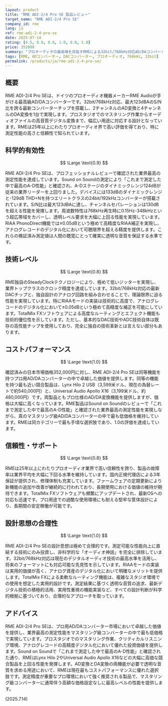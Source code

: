 ```yaml
---
layout: product
title: "RME ADI-2/4 Pro SE 製品レビュー"
target_name: "RME ADI-2/4 Pro SE"
company_id: rme
lang: ja
ref: rme-adi-2-4-pro-se
date: 2025-07-14
rating: [4.5, 0.9, 0.8, 1.0, 0.8, 1.0]
price: 352000
summary: "プロオーディオの最高峰を目指すRMEによる32bit/768kHz対応AD/DAコンバーター。測定性能は業界最高水準を達成し、プロ用AD/DAコンバーターの中で優れたコストパフォーマンスを実現しています。"
tags: [RME, ADコンバーター, DACコンバーター, プロオーディオ, 768kHz, 32bit]
permalink: /products/ja/rme-adi-2-4-pro-se/
---
```


## 概要

RME ADI-2/4 Pro SEは、ドイツのプロオーディオ機器メーカーRME Audioが手がける最高級AD/DAコンバーターです。32bit/768kHz対応、最大123dBAのS/N比を誇る最新コンバーターチップを搭載し、2チャンネルのAD変換と4チャンネルのDA変換を1台で実現します。プロスタジオでのマスタリング作業からオーディオファイルの高音質デジタル変換まで、幅広い用途に対応する設計となっています。RMEは25年以上にわたりプロオーディオ界で高い評価を得ており、特に測定性能の高さと信頼性で知られています。

## 科学的有効性

$$ \Large \text{0.9} $$

RME ADI-2/4 Pro SEは、プロフェッショナルレビューで確認された業界最高の測定性能を達成しています。Sound on Soundの測定により「これまで測定した中で最高のA-D性能」と確認され、A-Dステージのダイナミックレンジ124dBが従来の業界リーダーを上回りました。デバイスには133dBのダイナミックレンジと-129dB THD+Nを持つエリートクラスの24bit/192kHzコンバーターが搭載されています。S/N比は最大123dBAに達し、チャンネルセパレーションは130dBを超える性能を発揮します。周波数特性は768kHz再生時に0.15Hz-348kHzという超広帯域をカバーし、透明レベル要求を大幅に上回る性能を実現しています。RIAA PhonoDirect機能では±0.05dBという極めて高精度なRIAA補正を実現し、アナログレコードのデジタル化において可聴限界を超える精度を提供します。これらの検証済み測定値は人間の聴覚にとって確実に透明な音質を保証する水準です。

## 技術レベル

$$ \Large \text{0.8} $$

RME独自のSteadyClockテクノロジーにより、極めて低いジッターを実現し、業界トップクラスのクロック精度を達成しています。32bit/768kHz対応の最新DACチップと、独自設計のアナログ回路を組み合わせることで、理論限界に迫る性能を実現しています。特にRIAAモードの実装は技術的に高度で、アナログレコードのデジタル化において±0.05dBという極めて高精度な補正を可能にしています。TotalMix FXソフトウェアによる高度なルーティングとエフェクト機能も技術的優位性を示しています。ただし、基本的なDAC技術やADC技術自体は既存の高性能チップを使用しており、完全に独自の技術革新とは言えない部分もあります。

## コストパフォーマンス

$$ \Large \text{1.0} $$

確認済みの日本市場価格352,000円に対し、RME ADI-2/4 Pro SEは同等機能を持つプロ用AD/DAコンバーターの中で卓越した価値を提供します。同等の機能を持つ最も近い競合製品は、Lynx Hilo 2 USB（3,599米ドル、現在の為替レートで約540,000円）と、Universal Audio Apollo X16（3,199米ドル、約480,000円）です。両製品ともプロ仕様のAD/DA変換機能を提供しますが、価格は大幅に高くなっています。RME製品はSound on Soundのレビューで「これまで測定した中で最高のA-D性能」と確認された業界最高の測定性能を実現しながら、真のマスタリング級AD/DAコンバーターの中で最も低価格を維持しています。RMEは同カテゴリーで最も手頃な選択肢であり、1.0の評価を達成しています。

## 信頼性・サポート

$$ \Large \text{0.8} $$

RMEは25年以上にわたりプロオーディオ業界で高い信頼性を誇り、製品の故障率は業界平均を大幅に下回る水準を維持しています。国内正規代理店による3年保証が提供され、修理体制も充実しています。ファームウェアの定期更新により新機能の追加や改善が継続的に行われており、長期使用における価値の維持が期待できます。TotalMix FXソフトウェアも頻繁にアップデートされ、最新OSへの対応も迅速です。プロ用途での過酷な使用環境にも耐える堅牢な筐体設計により、長期間の安定稼働が可能です。

## 設計思想の合理性

$$ \Large \text{1.0} $$

RME ADI-2/4 Pro SEの設計思想は極めて合理的です。測定可能な性能向上に直結する技術にのみ投資し、非科学的な「オーディオ神話」を完全に排除しています。32bit/768kHz対応は現在のデジタルオーディオ技術の最高水準を活用し、将来のフォーマットにも対応可能な先見性を示しています。RIAAモードの実装は実用的価値が高く、アナログ資産のデジタル化において明確なメリットを提供します。TotalMix FXによる柔軟なルーティング機能は、複雑なスタジオ環境での使用を想定した実用的設計です。測定結果に基づく透明な音質の追求、最新デジタル技術の積極的活用、実用性重視の機能実装など、すべての設計判断が科学的根拠に基づいており、合理的なアプローチを取っています。

## アドバイス

RME ADI-2/4 Pro SEは、プロ用AD/DAコンバーター市場において卓越した価値を提供し、業界最高の測定性能をマスタリング級コンバーターの中で最も低価格で実現しています。プロスタジオでのマスタリング作業、クリティカルリスニング環境、アナログレコードの高精度デジタル化において優れた投資価値を提供します。Sound on Soundで「これまで測定した中で最高のA-D性能」と確認された通り、RMEはLynx Hilo 2やUniversal Audio Apollo X16などの大幅に高価な競合製品を上回る性能を発揮します。AD変換とDA変換の両機能が必要で透明な音質を求める用途において、RMEは現在最もコストパフォーマンスに優れた選択肢です。測定精度が重要なプロ環境において強く推奨される製品で、マスタリング級コンバーターに通常伴う高額な価格設定なしに最高レベルの性能を提供します。

(2025.7.14)